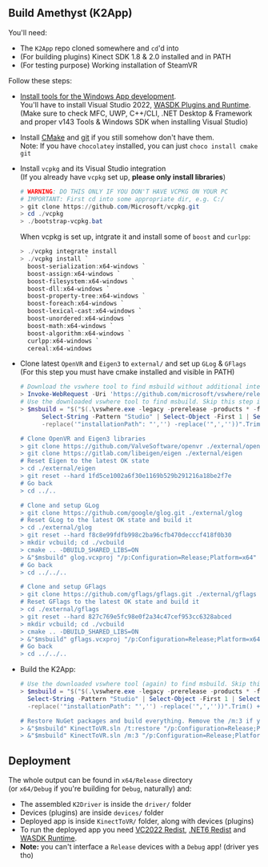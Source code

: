 ## **Build Amethyst (K2App)**
You'll need:
 - The ```K2App``` repo cloned somewhere and ```cd```'d into
 - (For building plugins) Kinect SDK 1.8 & 2.0 installed and in PATH
 - (For testing purpose) Working installation of SteamVR

Follow these steps:

- [Install tools for the Windows App development](https://docs.microsoft.com/en-us/windows/apps/windows-app-sdk/set-up-your-development-environment?tabs=vs-2022-17-1-a%2Cvs-2022-17-1-b).<br>
  You'll have to install Visual Studio 2022, [WASDK Plugins and Runtime](https://docs.microsoft.com/en-us/windows/apps/windows-app-sdk/downloads).<br>
  (Make sure to check MFC, UWP, C++/CLI, .NET Desktop & Framework<br>
   and proper v143 Tools & Windows SDK when installing Visual Studio)

- Install [CMake](https://cmake.org/download/) and [git](https://git-scm.com/download/win) if you still somehow don't have them.<br>
  Note: If you have `chocolatey` installed, you can just ```choco install cmake git```

- Install `vcpkg` and its Visual Studio integration<br>
  (If you already have `vcpkg` set up, **please only install libraries**)<br>
  ```powershell
  # WARNING: DO THIS ONLY IF YOU DON'T HAVE VCPKG ON YOUR PC
  # IMPORTANT: First cd into some appropriate dir, e.g. C:/
  > git clone https://github.com/Microsoft/vcpkg.git
  > cd ./vcpkg
  > ./bootstrap-vcpkg.bat
  ```
  When vcpkg is set up, intgrate it and install some of `boost` and `curlpp`:
  ```powershell
  > ./vcpkg integrate install
  > ./vcpkg install `
    boost-serialization:x64-windows `
    boost-assign:x64-windows `
    boost-filesystem:x64-windows `
    boost-dll:x64-windows `
    boost-property-tree:x64-windows `
    boost-foreach:x64-windows `
    boost-lexical-cast:x64-windows `
    boost-unordered:x64-windows `
    boost-math:x64-windows `
    boost-algorithm:x64-windows `
    curlpp:x64-windows `
    cereal:x64-windows
  ```

- Clone latest `OpenVR` and `Eigen3` to `external/` and set up `GLog` & `GFlags`<br>
  (For this step you must have cmake installed and visible in PATH)<br>
  ```powershell
  # Download the vswhere tool to find msbuild without additional interactions
  > Invoke-WebRequest -Uri 'https://github.com/microsoft/vswhere/releases/latest/download/vswhere.exe' -OutFile './vswhere.exe'
  # Use the downloaded vswhere tool to find msbuild. Skip this step if you use the Dev Powershell
  > $msbuild = "$("$(.\vswhere.exe -legacy -prerelease -products * -format json | Select-String -Pattern "2022" | `
        Select-String -Pattern "Studio" | Select-Object -First 1 | Select-String -Pattern "installationPath")" `
        -replace('"installationPath": "','') -replace('",',''))".Trim() + "\\MSBuild\\Current\\Bin\\MSBuild.exe"

  # Clone OpenVR and Eigen3 libraries
  > git clone https://github.com/ValveSoftware/openvr ./external/openvr
  > git clone https://gitlab.com/libeigen/eigen ./external/eigen
  # Reset Eigen to the latest OK state
  > cd ./external/eigen
  > git reset --hard 1fd5ce1002a6f30e1169b529b291216a18be2f7e
  # Go back
  > cd ../..

  # Clone and setup GLog
  > git clone https://github.com/google/glog.git ./external/glog
  # Reset GLog to the latest OK state and build it
  > cd ./external/glog
  > git reset --hard f8c8e99fdfb998c2ba96cfb470decccf418f0b30
  > mkdir vcbuild; cd ./vcbuild
  > cmake .. -DBUILD_SHARED_LIBS=ON
  > &"$msbuild" glog.vcxproj "/p:Configuration=Release;Platform=x64"
  # Go back
  > cd ../../..

  # Clone and setup GFlags
  > git clone https://github.com/gflags/gflags.git ./external/gflags
  # Reset GFlags to the latest OK state and build it
  > cd ./external/gflags
  > git reset --hard 827c769e5fc98e0f2a34c47cef953cc6328abced
  > mkdir vcbuild; cd ./vcbuild
  > cmake .. -DBUILD_SHARED_LIBS=ON
  > &"$msbuild" gflags.vcxproj "/p:Configuration=Release;Platform=x64"
  # Go back
  > cd ../../..
  ```

- Build the K2App:<br>
  ```powershell
  # Use the downloaded vswhere tool (again) to find msbuild. Skip this step if you use the Dev Powershell
  > $msbuild = "$("$(.\vswhere.exe -legacy -prerelease -products * -format json | Select-String -Pattern "2022" | `
    Select-String -Pattern "Studio" | Select-Object -First 1 | Select-String -Pattern "installationPath")" `
    -replace('"installationPath": "','') -replace('",',''))".Trim() + "\\MSBuild\\Current\\Bin\\MSBuild.exe"

  # Restore NuGet packages and build everything. Remove the /m:3 if your PC is kinda slow (or just give up)
  > &"$msbuild" KinectToVR.sln /t:restore "/p:Configuration=Release;Platform=x64;RestorePackagesConfig=true"
  > &"$msbuild" KinectToVR.sln /m:3 "/p:Configuration=Release;Platform=x64;BuildInParallel=true"
  ```

## **Deployment**
The whole output can be found in ```x64/Release``` directory<br>
(or ```x64/Debug``` if you're building for ```Debug```, naturally) and:
 - The assembled ```K2Driver``` is inside the ```driver/``` folder
 - Devices (plugins) are inside ```devices/``` folder
 - Deployed app is inside ```KinectToVR/``` folder, along with devices (plugins)<br>
 - To run the deployed app you need [VC2022 Redist](https://aka.ms/vs/17/release/vc_redist.x64.exe), [.NET6 Redist](https://download.visualstudio.microsoft.com/download/pr/7f3a766e-9516-4579-aaf2-2b150caa465c/d57665f880cdcce816b278a944092965/windowsdesktop-runtime-6.0.3-win-x64.exe
) and [WASDK Runtime](https://docs.microsoft.com/en-us/windows/apps/windows-app-sdk/downloads).
 - **Note:** you can't interface a ```Release``` devices with a ```Debug``` app! (driver yes tho)